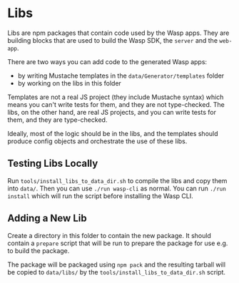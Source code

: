 # Libs

Libs are npm packages that contain code used by the Wasp apps. They are building
blocks that are used to build the Wasp SDK, the `server` and the `web-app`.

There are two ways you can add code to the generated Wasp apps:

- by writing Mustache templates in the `data/Generator/templates` folder
- by working on the libs in this folder

Templates are not a real JS project (they include Mustache syntax) which means you
can't write tests for them, and they are not type-checked.
The libs, on the other hand, are real JS projects, and you can write tests for them,
and they are type-checked.

Ideally, most of the logic should be in the libs, and the templates should produce
config objects and orchestrate the use of these libs.

## Testing Libs Locally

Run `tools/install_libs_to_data_dir.sh` to compile the libs and copy
them into `data/`. Then you can use `./run wasp-cli` as normal. You can run
`./run install` which will run the script before installing the
Wasp CLI.

## Adding a New Lib

Create a directory in this folder to contain the new package. It should contain a
`prepare` script that will be run to prepare the package for use e.g. to build
the package.

The package will be packaged using `npm pack` and the resulting tarball will
be copied to `data/libs/` by the `tools/install_libs_to_data_dir.sh` script.
